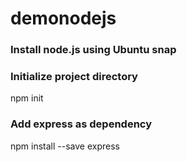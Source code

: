# demonodejs

### Install node.js using Ubuntu snap

### Initialize project directory
npm init

### Add express as dependency
npm install --save express
